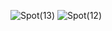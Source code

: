 ![Spot(13)](https://github.com/BynexME/.github/assets/92170476/bb27229b-97f5-4265-907f-6df462eb3ca0)
![Spot(12)](https://github.com/BynexME/.github/assets/92170476/ac1c2e4d-f331-4b93-a056-039edd229271)
